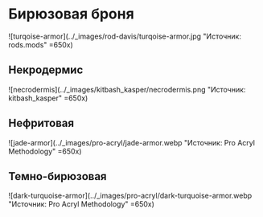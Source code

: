 # Бирюзовая броня

![turqoise-armor](../_images/rod-davis/turqoise-armor.jpg "Источник: rods.mods" =650x)

## Некродермис

![necrodermis](../_images/kitbash_kasper/necrodermis.png "Источник: kitbash_kasper" =650x)

## Нефритовая

![jade-armor](../_images/pro-acryl/jade-armor.webp "Источник: Pro Acryl Methodology" =650x)

## Темно-бирюзовая

![dark-turquoise-armor](../_images/pro-acryl/dark-turquoise-armor.webp "Источник: Pro Acryl Methodology" =650x)
